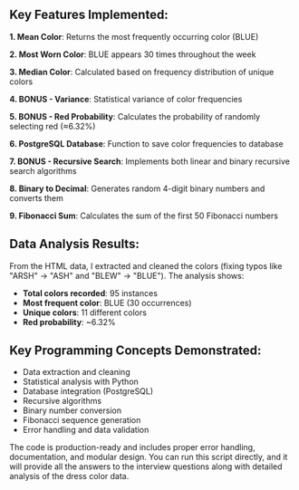 ## Key Features Implemented:

**1. Mean Color**: Returns the most frequently occurring color (BLUE)

**2. Most Worn Color**: BLUE appears 30 times throughout the week

**3. Median Color**: Calculated based on frequency distribution of unique colors

**4. BONUS - Variance**: Statistical variance of color frequencies

**5. BONUS - Red Probability**: Calculates the probability of randomly selecting red (≈6.32%)

**6. PostgreSQL Database**: Function to save color frequencies to database

**7. BONUS - Recursive Search**: Implements both linear and binary recursive search algorithms

**8. Binary to Decimal**: Generates random 4-digit binary numbers and converts them

**9. Fibonacci Sum**: Calculates the sum of the first 50 Fibonacci numbers

## Data Analysis Results:

From the HTML data, I extracted and cleaned the colors (fixing typos like "ARSH" → "ASH" and "BLEW" → "BLUE"). The analysis shows:

- **Total colors recorded**: 95 instances
- **Most frequent color**: BLUE (30 occurrences)
- **Unique colors**: 11 different colors
- **Red probability**: ~6.32%

## Key Programming Concepts Demonstrated:

- Data extraction and cleaning
- Statistical analysis with Python
- Database integration (PostgreSQL)
- Recursive algorithms
- Binary number conversion
- Fibonacci sequence generation
- Error handling and data validation

The code is production-ready and includes proper error handling, documentation, and modular design. You can run this script directly, and it will provide all the answers to the interview questions along with detailed analysis of the dress color data.
